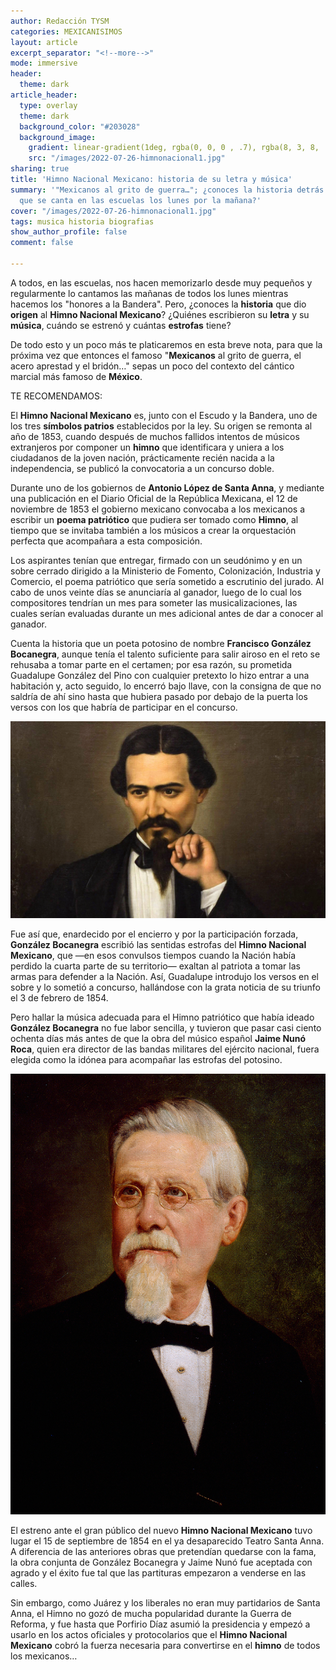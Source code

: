 ```yaml
---
author: Redacción TYSM
categories: MEXICANISIMOS
layout: article
excerpt_separator: "<!--more-->"
mode: immersive
header:
  theme: dark
article_header:
  type: overlay
  theme: dark
  background_color: "#203028"
  background_image:
    gradient: linear-gradient(1deg, rgba(0, 0, 0 , .7), rgba(8, 3, 8, .9))
    src: "/images/2022-07-26-himnonacional1.jpg"
sharing: true
title: 'Himno Nacional Mexicano: historia de su letra y música'
summary: '"Mexicanos al grito de guerra…"; ¿conoces la historia detrás del Himno Nacional
  que se canta en las escuelas los lunes por la mañana?'
cover: "/images/2022-07-26-himnonacional1.jpg"
tags: musica historia biografias
show_author_profile: false
comment: false

---
```

A todos, en las escuelas, nos hacen memorizarlo desde muy pequeños y regularmente lo cantamos las mañanas de todos los lunes mientras hacemos los "honores a la Bandera". Pero, ¿conoces la **historia** que dio **origen** al **Himno Nacional Mexicano**? ¿Quiénes escribieron su **letra** y su **música**, cuándo se estrenó y cuántas **estrofas** tiene?

De todo esto y un poco más te platicaremos en esta breve nota, para que la próxima vez que entonces el famoso "**Mexicanos** al grito de guerra, el acero aprestad y el bridón…" sepas un poco del contexto del cántico marcial más famoso de **México**.

TE RECOMENDAMOS:

El **Himno Nacional Mexicano** es, junto con el Escudo y la Bandera, uno de los tres **símbolos patrios** establecidos por la ley. Su origen se remonta al año de 1853, cuando después de muchos fallidos intentos de músicos extranjeros por componer un **himno** que identificara y uniera a los ciudadanos de la joven nación, prácticamente recién nacida a la independencia, se publicó la convocatoria a un concurso doble.

Durante uno de los gobiernos de **Antonio López de Santa Anna**, y mediante una publicación en el Diario Oficial de la República Mexicana, el 12 de noviembre de 1853 el gobierno mexicano convocaba a los mexicanos a escribir un **poema patriótico** que pudiera ser tomado como **Himno**, al tiempo que se invitaba también a los músicos a crear la orquestación perfecta que acompañara a esta composición. 

Los aspirantes tenían que entregar, firmado con un seudónimo y en un sobre cerrado dirigido a la Ministerio de Fomento, Colonización, Industria y Comercio, el poema patriótico que sería sometido a escrutinio del jurado. Al cabo de unos veinte días se anunciaría al ganador, luego de lo cual los compositores tendrían un mes para someter las musicalizaciones, las cuales serían evaluadas durante un mes adicional antes de dar a conocer al ganador.

Cuenta la historia que un poeta potosino de nombre **Francisco González Bocanegra**, aunque tenía el talento suficiente para salir airoso en el reto se rehusaba a tomar parte en el certamen;  por esa razón, su prometida Guadalupe González del Pino con cualquier pretexto lo hizo entrar a una habitación y, acto seguido, lo encerró bajo llave, con la consigna de que no saldría de ahí sino hasta que hubiera pasado por debajo de la puerta los versos con los que habría de participar en el concurso.

![](/images/2022-07-26-gonzalezbocanegra.jpg)

Fue así que, enardecido por el encierro y por la participación forzada, **González Bocanegra** escribió las sentidas estrofas del **Himno Nacional Mexicano**, que —en esos convulsos tiempos cuando la Nación había perdido la cuarta parte de su territorio— exaltan al patriota a tomar las armas para defender a la Nación. Así, Guadalupe introdujo los versos en el sobre y lo sometió a concurso, hallándose con la grata noticia de su triunfo el 3 de febrero de 1854.

Pero hallar la música adecuada para el Himno patriótico que había ideado **González Bocanegra** no fue labor sencilla, y tuvieron que pasar casi ciento ochenta días más antes de que la obra del músico español **Jaime Nunó Roca**, quien era director de las bandas militares del ejército nacional, fuera elegida como la idónea para acompañar las estrofas del potosino.

![](/images/2022-07-26-jaimenuno.jpg)

El estreno ante el gran público del nuevo **Himno Nacional Mexicano** tuvo lugar el 15 de septiembre de 1854 en el ya desaparecido Teatro Santa Anna. A diferencia de las anteriores obras que pretendían quedarse con la fama, la obra conjunta de González Bocanegra y Jaime Nunó fue aceptada con agrado y el éxito fue tal que las partituras empezaron a venderse en las calles. 

Sin embargo, como Juárez y los liberales no eran muy partidarios de Santa Anna, el Himno no gozó de mucha popularidad durante la Guerra de Reforma, y fue hasta que Porfirio Díaz asumió la presidencia y empezó a usarlo en los actos oficiales y protocolarios que el **Himno Nacional Mexicano** cobró la fuerza necesaria para convertirse en el **himno** de todos los mexicanos…